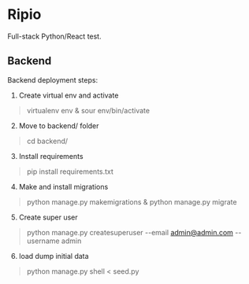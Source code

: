 # Ripio

Full-stack Python/React test.

## Backend

Backend deployment steps:

1. Create virtual env and activate
> virtualenv env & sour env/bin/activate

2. Move to backend/ folder
> cd backend/

3. Install requirements
> pip install requirements.txt

4. Make and install migrations
> python manage.py makemigrations & python manage.py migrate

5. Create super user
> python manage.py createsuperuser --email admin@admin.com --username admin

6. load dump initial data
> python manage.py shell < seed.py

